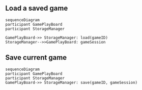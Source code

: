 ## Load a saved game 

```mermaid
sequenceDiagram
participant GamePlayBoard
participant StorageManager

GamePlayBoard->> StorageManager: load(gameID)
StorageManager-->>GamePlayBoard: gameSession
```

## Save current game

```mermaid
sequenceDiagram
participant GamePlayBoard
participant StorageManager
GamePlayBoard->> StorageManager: save(gameID, gameSession)
```

